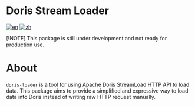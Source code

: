 # Doris Stream Loader
[![en](https://img.shields.io/badge/lang-en-blue)](https://github.com/raaaaaaaay86/doris-loader/blob/main/README.md)
[![zh](https://img.shields.io/badge/lang-zh-blue)](https://github.com/raaaaaaaay86/doris-loader/blob/main/README.zh.md)

[!NOTE]
This package is still under development and not ready for production use.

# About

`doris-loader` is a tool for using Apache Doris StreamLoad HTTP API to load data. This package aims to provide a simplified and expressive way to load data into Doris instead of writing raw HTTP request manually.
